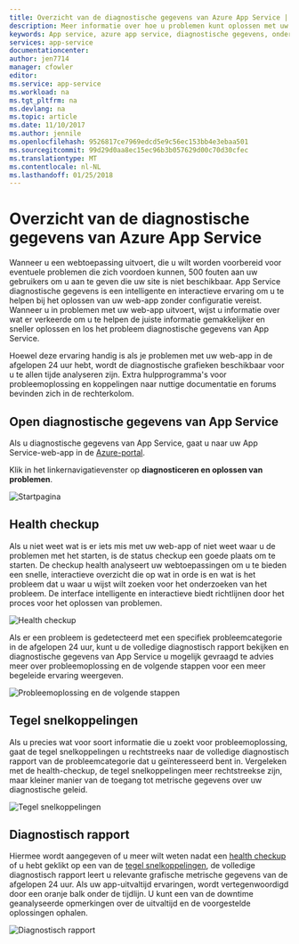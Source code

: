 ```yaml
---
title: Overzicht van de diagnostische gegevens van Azure App Service | Microsoft Docs
description: Meer informatie over hoe u problemen kunt oplossen met uw web-app met diagnostische gegevens van App Service.
keywords: App service, azure app service, diagnostische gegevens, ondersteuning, web-app, het oplossen van problemen zelfhulp
services: app-service
documentationcenter: 
author: jen7714
manager: cfowler
editor: 
ms.service: app-service
ms.workload: na
ms.tgt_pltfrm: na
ms.devlang: na
ms.topic: article
ms.date: 11/10/2017
ms.author: jennile
ms.openlocfilehash: 9526817ce7969edcd5e9c56ec153bb4e3ebaa501
ms.sourcegitcommit: 99d29d0aa8ec15ec96b3b057629d00c70d30cfec
ms.translationtype: MT
ms.contentlocale: nl-NL
ms.lasthandoff: 01/25/2018
---
```

# <a name="azure-app-service-diagnostics-overview"></a>Overzicht van de diagnostische gegevens van Azure App Service 

Wanneer u een webtoepassing uitvoert, die u wilt worden voorbereid voor eventuele problemen die zich voordoen kunnen, 500 fouten aan uw gebruikers om u aan te geven die uw site is niet beschikbaar. App Service diagnostische gegevens is een intelligente en interactieve ervaring om u te helpen bij het oplossen van uw web-app zonder configuratie vereist. Wanneer u in problemen met uw web-app uitvoert, wijst u informatie over wat er verkeerde om u te helpen de juiste informatie gemakkelijker en sneller oplossen en los het probleem diagnostische gegevens van App Service. 
 
Hoewel deze ervaring handig is als je problemen met uw web-app in de afgelopen 24 uur hebt, wordt de diagnostische grafieken beschikbaar voor u te allen tijde analyseren zijn. Extra hulpprogramma's voor probleemoplossing en koppelingen naar nuttige documentatie en forums bevinden zich in de rechterkolom.

## <a name="open-app-service-diagnostics"></a>Open diagnostische gegevens van App Service

Als u diagnostische gegevens van App Service, gaat u naar uw App Service-web-app in de [Azure-portal](https://portal.azure.com). 

Klik in het linkernavigatievenster op **diagnosticeren en oplossen van problemen**.

![Startpagina](./media/app-service-diagnostics/Homepage1.png)

## <a name="health-checkup"></a>Health checkup

Als u niet weet wat is er iets mis met uw web-app of niet weet waar u de problemen met het starten, is de status checkup een goede plaats om te starten. De checkup health analyseert uw webtoepassingen om u te bieden een snelle, interactieve overzicht die op wat in orde is en wat is het probleem dat u waar u wijst wilt zoeken voor het onderzoeken van het probleem. De interface intelligente en interactieve biedt richtlijnen door het proces voor het oplossen van problemen.  

![Health checkup](./media/app-service-diagnostics/HealthCheckup2.png)

Als er een probleem is gedetecteerd met een specifiek probleemcategorie in de afgelopen 24 uur, kunt u de volledige diagnostisch rapport bekijken en diagnostische gegevens van App Service u mogelijk gevraagd te advies meer over probleemoplossing en de volgende stappen voor een meer begeleide ervaring weergeven.

![Probleemoplossing en de volgende stappen](./media/app-service-diagnostics/Troubleshooting3.png)

## <a name="tile-shortcuts"></a>Tegel snelkoppelingen

Als u precies wat voor soort informatie die u zoekt voor probleemoplossing, gaat de tegel snelkoppelingen u rechtstreeks naar de volledige diagnostisch rapport van de probleemcategorie dat u geïnteresseerd bent in. Vergeleken met de health-checkup, de tegel snelkoppelingen meer rechtstreekse zijn, maar kleiner manier van de toegang tot metrische gegevens over uw diagnostische geleid.  

![Tegel snelkoppelingen](./media/app-service-diagnostics/TileShortcuts4.png)

## <a name="diagnostic-report"></a>Diagnostisch rapport

Hiermee wordt aangegeven of u meer wilt weten nadat een [health checkup](#health-checkup) of u hebt geklikt op een van de [tegel snelkoppelingen](#tile-shortcuts), de volledige diagnostisch rapport leert u relevante grafische metrische gegevens van de afgelopen 24 uur. Als uw app-uitvaltijd ervaringen, wordt vertegenwoordigd door een oranje balk onder de tijdlijn. U kunt een van de downtime geanalyseerde opmerkingen over de uitvaltijd en de voorgestelde oplossingen ophalen. 

![Diagnostisch rapport](./media/app-service-diagnostics/DiagnosticReport5.png)

